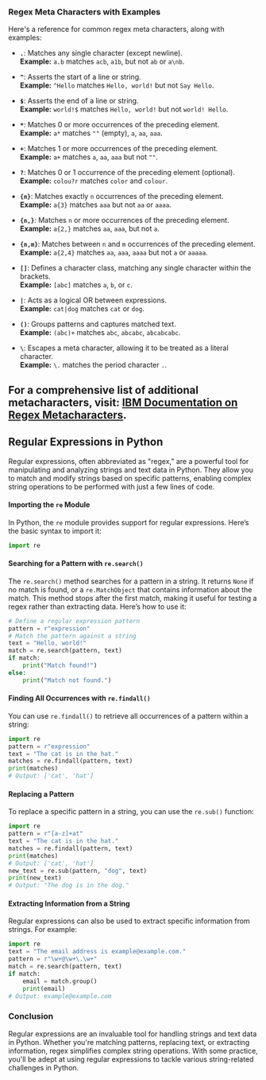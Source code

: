 ### Regex Meta Characters with Examples

Here's a reference for common regex meta characters, along with examples:

- **`.`**: Matches any single character (except newline).  
  **Example:** `a.b` matches `acb`, `a1b`, but not `ab` or `a\nb`.

- **`^`**: Asserts the start of a line or string.  
  **Example:** `^Hello` matches `Hello, world!` but not `Say Hello`.

- **`$`**: Asserts the end of a line or string.  
  **Example:** `world!$` matches `Hello, world!` but not `world! Hello`.

- **`*`**: Matches 0 or more occurrences of the preceding element.  
  **Example:** `a*` matches `""` (empty), `a`, `aa`, `aaa`.

- **`+`**: Matches 1 or more occurrences of the preceding element.  
  **Example:** `a+` matches `a`, `aa`, `aaa` but not `""`.

- **`?`**: Matches 0 or 1 occurrence of the preceding element (optional).  
  **Example:** `colou?r` matches `color` and `colour`.

- **`{n}`**: Matches exactly `n` occurrences of the preceding element.  
  **Example:** `a{3}` matches `aaa` but not `aa` or `aaaa`.

- **`{n,}`**: Matches `n` or more occurrences of the preceding element.  
  **Example:** `a{2,}` matches `aa`, `aaa`, but not `a`.

- **`{n,m}`**: Matches between `n` and `m` occurrences of the preceding element.  
  **Example:** `a{2,4}` matches `aa`, `aaa`, `aaaa` but not `a` or `aaaaa`.

- **`[]`**: Defines a character class, matching any single character within the brackets.  
  **Example:** `[abc]` matches `a`, `b`, or `c`.

- **`|`**: Acts as a logical OR between expressions.  
  **Example:** `cat|dog` matches `cat` or `dog`.

- **`()`**: Groups patterns and captures matched text.  
  **Example:** `(abc)+` matches `abc`, `abcabc`, `abcabcabc`.

- **`\`**: Escapes a meta character, allowing it to be treated as a literal character.  
  **Example:** `\.` matches the period character `.`.

For a comprehensive list of additional metacharacters, visit: [IBM Documentation on Regex Metacharacters](https://www.ibm.com/docs/en/rational-clearquest/9.0.1?topic=tags-meta-characters-in-regular-expressions).
---

## Regular Expressions in Python

Regular expressions, often abbreviated as "regex," are a powerful tool for manipulating and analyzing strings and text data in Python. They allow you to match and modify strings based on specific patterns, enabling complex string operations to be performed with just a few lines of code.


#### Importing the `re` Module

In Python, the `re` module provides support for regular expressions. Here’s the basic syntax to import it:

```python
import re
```

#### Searching for a Pattern with `re.search()`

The `re.search()` method searches for a pattern in a string. It returns `None` if no match is found, or a `re.MatchObject` that contains information about the match. This method stops after the first match, making it useful for testing a regex rather than extracting data. Here’s how to use it:

```python
# Define a regular expression pattern
pattern = r"expression"
# Match the pattern against a string
text = "Hello, world!"
match = re.search(pattern, text)
if match:
    print("Match found!")
else:
    print("Match not found.")
```

#### Finding All Occurrences with `re.findall()`

You can use `re.findall()` to retrieve all occurrences of a pattern within a string:

```python
import re
pattern = r"expression"
text = "The cat is in the hat."
matches = re.findall(pattern, text)
print(matches)
# Output: ['cat', 'hat']
```

#### Replacing a Pattern

To replace a specific pattern in a string, you can use the `re.sub()` function:

```python
import re
pattern = r"[a-z]+at"
text = "The cat is in the hat."
matches = re.findall(pattern, text)
print(matches)
# Output: ['cat', 'hat']
new_text = re.sub(pattern, "dog", text)
print(new_text)
# Output: "The dog is in the dog."
```

#### Extracting Information from a String

Regular expressions can also be used to extract specific information from strings. For example:

```python
import re
text = "The email address is example@example.com."
pattern = r"\w+@\w+\.\w+"
match = re.search(pattern, text)
if match:
    email = match.group()
    print(email)
# Output: example@example.com
```

### Conclusion

Regular expressions are an invaluable tool for handling strings and text data in Python. Whether you're matching patterns, replacing text, or extracting information, regex simplifies complex string operations. With some practice, you'll be adept at using regular expressions to tackle various string-related challenges in Python.